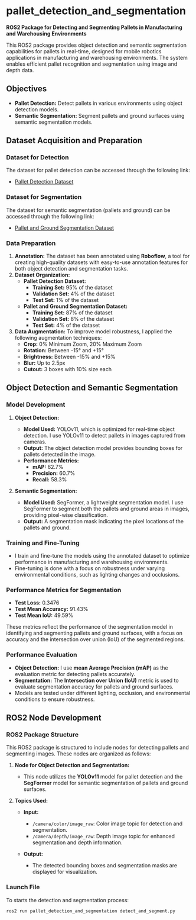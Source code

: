 # pallet_detection_and_segmentation

**ROS2 Package for Detecting and Segmenting Pallets in Manufacturing and Warehousing Environments**

This ROS2 package provides object detection and semantic segmentation capabilities for pallets in real-time, designed for mobile robotics applications in manufacturing and warehousing environments. The system enables efficient pallet recognition and segmentation using image and depth data.

## Objectives
- **Pallet Detection:** Detect pallets in various environments using object detection models.
- **Semantic Segmentation:** Segment pallets and ground surfaces using semantic segmentation models.

## Dataset Acquisition and Preparation

### Dataset for Detection
The dataset for pallet detection can be accessed through the following link:
- [Pallet Detection Dataset](https://app.roboflow.com/david-akhihiero-pvxdr/pallet-dezmj/deploy)

### Dataset for Segmentation
The dataset for semantic segmentation (pallets and ground) can be accessed through the following link:
- [Pallet and Ground Segmentation Dataset](https://app.roboflow.com/david-akhihiero-pvxdr/pallet_and_ground/3)

### Data Preparation
1. **Annotation:** The dataset has been annotated using **Roboflow**, a tool for creating high-quality datasets with easy-to-use annotation features for both object detection and segmentation tasks.
2. **Dataset Organization:**
   - **Pallet Detection Dataset:**
     - **Training Set:** 95% of the dataset
     - **Validation Set:** 4% of the dataset
     - **Test Set:** 1% of the dataset
   - **Pallet and Ground Segmentation Dataset:**
     - **Training Set:** 87% of the dataset
     - **Validation Set:** 8% of the dataset
     - **Test Set:** 4% of the dataset
3. **Data Augmentation:** To improve model robustness, I applied the following augmentation techniques:
   - **Crop:** 0% Minimum Zoom, 20% Maximum Zoom
   - **Rotation:** Between -15° and +15°
   - **Brightness:** Between -15% and +15%
   - **Blur:** Up to 2.5px
   - **Cutout:** 3 boxes with 10% size each

## Object Detection and Semantic Segmentation

### Model Development
1. **Object Detection:**
   - **Model Used:** YOLOv11, which is optimized for real-time object detection. I use YOLOv11 to detect pallets in images captured from cameras.
   - **Output:** The object detection model provides bounding boxes for pallets detected in the image.
   - **Performance Metrics:**
     - **mAP:** 62.7%
     - **Precision:** 60.7%
     - **Recall:** 58.3%

2. **Semantic Segmentation:**
   - **Model Used:** SegFormer, a lightweight segmentation model. I use SegFormer to segment both the pallets and ground areas in images, providing pixel-wise classification.
   - **Output:** A segmentation mask indicating the pixel locations of the pallets and ground.

### Training and Fine-Tuning
- I train and fine-tune the models using the annotated dataset to optimize performance in manufacturing and warehousing environments.
- Fine-tuning is done with a focus on robustness under varying environmental conditions, such as lighting changes and occlusions.

### Performance Metrics for Segmentation
- **Test Loss:** 0.3476
- **Test Mean Accuracy:** 91.43%
- **Test Mean IoU:** 49.59%

These metrics reflect the performance of the segmentation model in identifying and segmenting pallets and ground surfaces, with a focus on accuracy and the intersection over union (IoU) of the segmented regions.

### Performance Evaluation
- **Object Detection:** I use **mean Average Precision (mAP)** as the evaluation metric for detecting pallets accurately.
- **Segmentation:** The **Intersection over Union (IoU)** metric is used to evaluate segmentation accuracy for pallets and ground surfaces.
- Models are tested under different lighting, occlusion, and environmental conditions to ensure robustness.

## ROS2 Node Development

### ROS2 Package Structure

This ROS2 package is structured to include nodes for detecting pallets and segmenting images. These nodes are organized as follows:

1. **Node for Object Detection and Segmentation:**
   - This node utilizes the **YOLOv11** model for pallet detection and the **SegFormer** model for semantic segmentation of pallets and ground surfaces.
   
2. **Topics Used:**
   - **Input:**
     - `/camera/color/image_raw`: Color image topic for detection and segmentation.
     - `/camera/depth/image_raw`: Depth image topic for enhanced segmentation and depth information.
   
   - **Output:**
     - The detected bounding boxes and segmentation masks are displayed for visualization.

### Launch File

To starts the detection and segmentation process:
```bash
ros2 run pallet_detection_and_segmentation detect_and_segment.py
